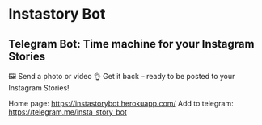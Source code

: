 # Instastory Bot
## Telegram Bot: Time machine for your Instagram Stories

🖼  Send a photo or video
👌  Get it back – ready to be posted to your Instagram Stories!

Home page: https://instastorybot.herokuapp.com/
Add to telegram: https://telegram.me/insta_story_bot
